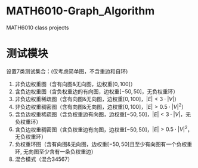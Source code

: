 # MATH6010-Graph_Algorithm
MATH6010 class projects

# 测试模块
设置7类测试集合：(仅考虑简单图，不含重边和自环)
1. 非负边权重图（含有向图&无向图，边权重$[0,100]$）
2. 含负边权重图（含负权重边的有向图，边权重$[-50,50]$，无负权重环）
3. 非负边权重稀疏图（含有向图&无向图，边权重$[0,100]$，$|E| < 3\cdot|V|$）
4. 非负边权重稠密图（含有向图&无向图，边权重$[0,100]$，$|E| > 0.5\cdot|V|^2$）
5. 含负边权重稀疏图（含负权重边有向图，边权重$[-50,50]$，$|E| < 3\cdot|V|$，无负权重环）
6. 含负边权重稠密图（含负权重边有向图，边权重$[-50,50]$，$|E| > 0.5\cdot|V|^2$，无负权重环）  
7. 负权重环图（含有向图&无向图，边权重$[-50,50]$且至少有向图有一个负权重环, 无向图至少含有一条负权重边）
8. 混合模式（混合34567）